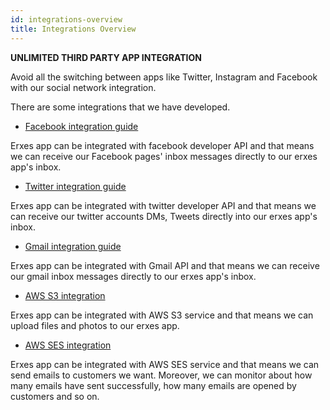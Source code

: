 ```yaml
---
id: integrations-overview
title: Integrations Overview
---
```

**UNLIMITED THIRD PARTY APP INTEGRATION**

Avoid all the switching between apps like Twitter, Instagram and Facebook with our social network integration.

There are some integrations that we have developed.

* [Facebook integration guide](../administrator/integrations.md#facebook-integration)

Erxes app can be integrated with facebook developer API and that means we can receive our Facebook pages' inbox messages directly to our erxes app's inbox.

* [Twitter integration guide](../administrator/integrations#twitter-integration)

Erxes app can be integrated with twitter developer API and that means we can receive our twitter accounts DMs, Tweets directly into our erxes app's inbox.

* [Gmail integration guide](../administrator/integrations#gmail-integration)

Erxes app can be integrated with Gmail API and that means we can receive our gmail inbox messages directly to our erxes app's inbox.

* [AWS S3 integration](../administrator/integrations#aws-s3-integration)

Erxes app can be integrated with AWS S3 service and that means we can upload files and photos to our erxes app.

* [AWS SES integration](../administrator/integrations#aws-ses-integration)

Erxes app can be integrated with AWS SES service and that means we can send emails to customers we want. Moreover, we can monitor about how many emails have sent successfully, how many emails are opened by customers and so on.
